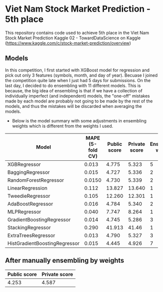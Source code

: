 # Viet Nam Stock Market Prediction - 5th place

This repository contains code used to achieve 5th place in the Viet Nam Stock Market Prediction
Kaggle 02 - TowardDataScience on Kaggle (https://www.kaggle.com/c/stock-market-prediction/overview)


## Models

In this competition, I first started with XGBoost model for regression and pick out only 3 features (symbols, month, and day of year). Becuase I joined the competition quite late when I just had 5 days for submissions. On the last day, I decided to do ensembling with 11 different models. This is because, the big idea of ensembling is that if we have a collection of individually imperfect (and independent) models, the "one-off" mistakes made by each model are probably not going to be made by the rest of the models, and thus the mistakes will be discarded when averaging the models. 

- Below is the model summary with some adjustments in ensembling weights which is different from the weights I used.

|        Model                  |    MAPE (5-fold CV)                   |  Public score  | Private score   | Ensembling weight |           
|-------------------------------|---------------------------------------|----------------|-----------------|-------------------|
| XGBRegressor                  | 0.013                                 | 4.775          | 5.323           | 5                 |      
| BaggingRegressor              | 0.015                                 | 4.727          | 5.336           | 2                 | 
| RandomForestRegressor         | 0.0150                                | 4.730          | 5.339           | 2                 |  
| LinearRegression              | 0.112                                 | 13.827         | 13.640          | 1                 |         
| TweedieRegressor              | 0.105                                 | 12.260         | 12.301          | 1                 | 
| AdaBoostRegressor             | 0.016                                 | 4.784          | 5.340           | 2                 | 
| MLPRegressor                  | 0.040                                 | 7.747          | 8.264           | 1                 |         
| GradientBoostingRegressor     | 0.014                                 | 4.745          | 5.286           | 3                 | 
| StackingRegressor             | 0.290                                 | 41.913         | 41.46           | 1                 |                  
| ExtraTreesRegressor           | 0.013                                 | 4.790          | 5.327           | 3                 |     
| HistGradientBoostingRegressor | 0.015                                 | 4.445          | 4.926           | 7                 |      



## After manually ensembling by weights

|  Public score  |  Private score  |
-----------------|-----------------|
| 4.253          | 4.587           |
